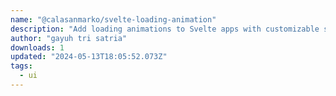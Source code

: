 ```yaml
---
name: "@calasanmarko/svelte-loading-animation"
description: "Add loading animations to Svelte apps with customizable styles."
author: "gayuh tri satria"
downloads: 1
updated: "2024-05-13T18:05:52.073Z"
tags: 
  - ui
---
```

